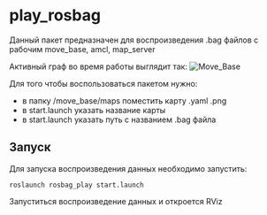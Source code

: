 # play_rosbag

Данный пакет предназначен для воспроизведения .bag файлов с рабочим move_base, amcl, map_server

Активный граф во время работы выглядит так:
![Move_Base](/image/rosgraph.png)

Для того чтобы воспользоваться пакетом нужно:

- в папку /move_base/maps поместить карту .yaml .png
- в start.launch указать название карты
- в start.launch указать путь с названием .bag файла

## Запуск

Для запуска воспроизведения данных необходимо запустить:

`roslaunch rosbag_play start.launch`

Запуститься воспроизведение данных и откроется RViz
